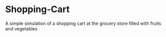 # Shopping-Cart
A simple simulation of a shopping cart at the grocery store filled with fruits and vegetables

